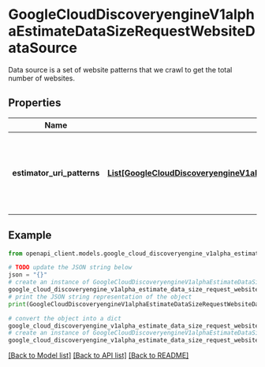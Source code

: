 # GoogleCloudDiscoveryengineV1alphaEstimateDataSizeRequestWebsiteDataSource

Data source is a set of website patterns that we crawl to get the total number of websites.

## Properties

Name | Type | Description | Notes
------------ | ------------- | ------------- | -------------
**estimator_uri_patterns** | [**List[GoogleCloudDiscoveryengineV1alphaEstimateDataSizeRequestWebsiteDataSourceEstimatorUriPattern]**](GoogleCloudDiscoveryengineV1alphaEstimateDataSizeRequestWebsiteDataSourceEstimatorUriPattern.md) | Required. The URI patterns to estimate the data sizes. At most 10 patterns are allowed, otherwise an INVALID_ARGUMENT error is thrown. | [optional] 

## Example

```python
from openapi_client.models.google_cloud_discoveryengine_v1alpha_estimate_data_size_request_website_data_source import GoogleCloudDiscoveryengineV1alphaEstimateDataSizeRequestWebsiteDataSource

# TODO update the JSON string below
json = "{}"
# create an instance of GoogleCloudDiscoveryengineV1alphaEstimateDataSizeRequestWebsiteDataSource from a JSON string
google_cloud_discoveryengine_v1alpha_estimate_data_size_request_website_data_source_instance = GoogleCloudDiscoveryengineV1alphaEstimateDataSizeRequestWebsiteDataSource.from_json(json)
# print the JSON string representation of the object
print(GoogleCloudDiscoveryengineV1alphaEstimateDataSizeRequestWebsiteDataSource.to_json())

# convert the object into a dict
google_cloud_discoveryengine_v1alpha_estimate_data_size_request_website_data_source_dict = google_cloud_discoveryengine_v1alpha_estimate_data_size_request_website_data_source_instance.to_dict()
# create an instance of GoogleCloudDiscoveryengineV1alphaEstimateDataSizeRequestWebsiteDataSource from a dict
google_cloud_discoveryengine_v1alpha_estimate_data_size_request_website_data_source_from_dict = GoogleCloudDiscoveryengineV1alphaEstimateDataSizeRequestWebsiteDataSource.from_dict(google_cloud_discoveryengine_v1alpha_estimate_data_size_request_website_data_source_dict)
```
[[Back to Model list]](../README.md#documentation-for-models) [[Back to API list]](../README.md#documentation-for-api-endpoints) [[Back to README]](../README.md)


